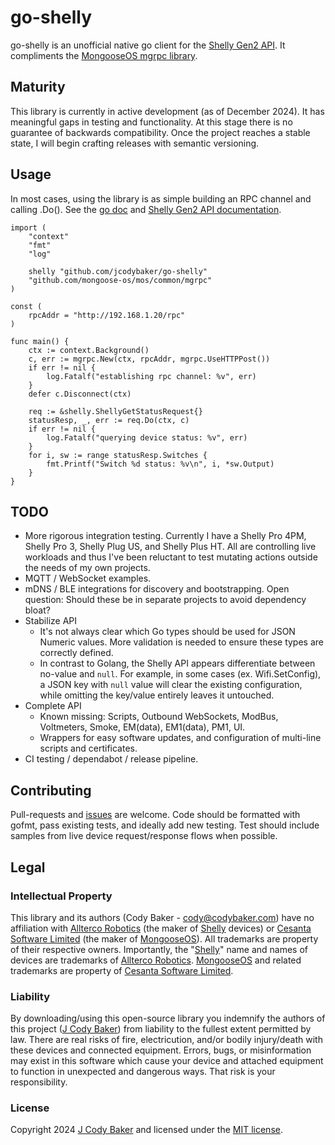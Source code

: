 # go-shelly
go-shelly is an unofficial native go client for the [Shelly Gen2 API](https://shelly-api-docs.shelly.cloud/gen2/). It compliments the [MongooseOS mgrpc library](https://pkg.go.dev/github.com/mongoose-os/mos/common/mgrpc).

## Maturity
This library is currently in active development (as of December 2024). It has meaningful gaps in testing and functionality. At this stage there is no guarantee of backwards compatibility. Once the project reaches a stable state, I will begin crafting releases with semantic versioning. 

## Usage
In most cases, using the library is as simple building an RPC channel and calling .Do().  See the [go doc](https://pkg.go.dev/github.com/jcodybaker/go-shelly) and [Shelly Gen2 API documentation](https://shelly-api-docs.shelly.cloud/gen2/).
```
import (
	"context"
	"fmt"
    "log"

	shelly "github.com/jcodybaker/go-shelly"
	"github.com/mongoose-os/mos/common/mgrpc"
)

const (
    rpcAddr = "http://192.168.1.20/rpc"
)

func main() {
    ctx := context.Background()
	c, err := mgrpc.New(ctx, rpcAddr, mgrpc.UseHTTPPost())
	if err != nil {
		log.Fatalf("establishing rpc channel: %v", err)
	}
	defer c.Disconnect(ctx)

    req := &shelly.ShellyGetStatusRequest{}
    statusResp, _, err := req.Do(ctx, c)
    if err != nil {
        log.Fatalf("querying device status: %v", err)
    }
    for i, sw := range statusResp.Switches {
        fmt.Printf("Switch %d status: %v\n", i, *sw.Output)
    }
}
```

## TODO
* More rigorous integration testing. Currently I have a Shelly Pro 4PM, Shelly Pro 3, Shelly Plug US, and Shelly Plus HT. All are controlling live workloads and thus I've been reluctant to test mutating actions outside the needs of my own projects.
* MQTT / WebSocket examples.
* mDNS / BLE integrations for discovery and bootstrapping.  Open question: Should these be in separate projects to avoid dependency bloat?
* Stabilize API
    * It's not always clear which Go types should be used for JSON Numeric values. More validation is needed to ensure these types are correctly defined.
    * In contrast to Golang, the Shelly API appears differentiate between no-value and `null`. For example, in some cases (ex. Wifi.SetConfig), a JSON key with `null` value will clear the existing configuration, while omitting the key/value entirely leaves it untouched.
* Complete API
    * Known missing: Scripts, Outbound WebSockets, ModBus, Voltmeters, Smoke, EM(data), EM1(data), PM1, UI.
    * Wrappers for easy software updates, and configuration of multi-line scripts and certificates.
* CI testing / dependabot / release pipeline.

## Contributing
Pull-requests and [issues](https://github.com/jcodybaker/go-shelly/issues) are welcome. Code should be formatted with gofmt, pass existing tests, and ideally add new testing. Test should include samples from live device request/response flows when possible.

## Legal

### Intellectual Property
This library and its authors (Cody Baker - cody@codybaker.com) have no affiliation with [Allterco Robotics](https://allterco.com/) (the maker of [Shelly](https://www.shelly.com/) devices) or [Cesanta Software Limited](https://cesanta.com/) (the maker of [MongooseOS](https://mongoose-os.com/)).  All trademarks are property of their respective owners.  Importantly, the "[Shelly](https://www.shelly.com/)" name and names of devices are trademarks of [Allterco Robotics](https://allterco.com/). [MongooseOS](https://mongoose-os.com/) and related trademarks are property of [Cesanta Software Limited](https://cesanta.com/).

### Liability
By downloading/using this open-source library you indemnify the authors of this project ([J Cody Baker](cody@codybaker.com)) from liability to the fullest extent permitted by law. There are real risks of fire, electricution, and/or bodily injury/death with these devices and connected equipment. Errors, bugs, or misinformation may exist in this software which cause your device and attached equipment to function in unexpected and dangerous ways. That risk is your responsibility. 

### License 
Copyright 2024 [J Cody Baker](cody@codybaker.com) and licensed under the [MIT license](LICENSE.md).